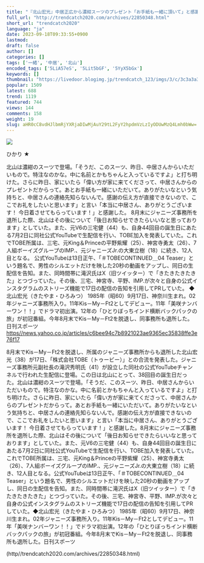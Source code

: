 ```yaml
---
title: "『北山宏光』中居正広から濃紺スーツのプレゼント「お手紙も一緒に頂いて」と感謝 "
full_url: "http://trendcatch2020.com/archives/22850348.html"
short_url: "trendcatch2020"
language: "ja"
date: 2023-09-18T09:33:55+0900
lastmod: 
draft: false
author: []
categories: []
tags: ['一緒', '中居', '北山']
encoded_tags: ['5LiA57eS', '5Lit5bGF', '5YyX5bGx']
keywords: []
thumbnail: "https://livedoor.blogimg.jp/trendcatch_123/imgs/3/c/3c3a3a3a.jpg"
popular: 1509
latest: 688
trend: 1119
featured: 744
views: 144
comments: 158
weight: 19
slug: aHR0cC8vdHJlbmRjYXRjaDIwMjAuY29tL2FyY2hpdmVzLzIyODUwMzQ4Lmh0bWw=
---
```


![](https://livedoor.blogimg.jp/trendcatch_123/imgs/3/c/3c3a3a3a.jpg)

<div><p>ひかり ★ </p> 北山は濃紺のスーツで登場。「そうだ、このスーツ、昨日、中居さんからいただいもので。特注なのかな。中に名前とかもちゃんと入っているですよ」と打ち明けた。さらに昨日、家にいたら「偉い方が家に来てくださって、中居さんからのプレゼントだからって。あとお手紙も一緒にいただいて。ありがたいなという気持ちと、中居さんの連絡先知らないんで。感謝の伝え方が直接できないので、ここでお礼をしたいと思います」と言い「本当に中居さん、ありがとうございます！ 今日着させてもらっています！」と感謝した。 8月末にジャニーズ事務所を退所した際、北山はその後について「後日お知らせできたらいいなと思っております」としていた。また、元V6の三宅健（44）も、自身44回目の誕生日にあたる7月2日に同社公式YouTubeで生配信を行い、TOBE加入を発表していた。これでTOBE所属は、三宅、元King＆Princeの平野紫耀（25）、神宮寺勇太（26）、7人組ボーイズグループのIMP.、元ジャニーズJr.の大東立樹（18）に続き、12人目となる。 公式YouTubeは13日正午、「＃TOBECONTINUED＿04 Teaser」という題名で、男性のシルエットだけを映した20秒の動画をアップし、同日の生配信を告知。また、同時間帯に滝沢氏はX（旧ツイッター）で「きたきたきたきた」とつづっていた。その後、三宅、神宮寺、平野、IMP.が次々と自身の公式インスタグラムのストリーズ機能で17日の配信の告知を引用してPRしていた。 ◆北山宏光（きたやま・ひろみつ） 1985年（昭60）9月17日、神奈川生まれ。02年ジャニーズ事務所入り。11年Kis－My－Ft2としてデビュー。11年「美咲ナンバーワン！！」でドラマ初出演。12年の「ひとりぼっちインド横断バックパックの旅」が初冠番組。今年8月末でKis－My－Ft2を脱退し、同事務所も退所した。 日刊スポーツ <a target='_blank' href='https//news.yahoo.co.jp/articles/c6bee94c7b8921023ae9365ec35838ffe3e76f17'>https//news.yahoo.co.jp/articles/c6bee94c7b8921023ae9365ec35838ffe3e76f17</a> <p>8月末でKis－My－Ft2を脱退し、所属のジャニーズ事務所からも退所した北山宏光（38）が17日、「株式会社TOBE（トゥービー）」との合流を発表した。ジャニーズ事務所元副社長の滝沢秀明氏（41）が設立した同社の公式YouTubeチャンネルで行われた生配信に登場。この日は北山にとって、38回目の誕生日だった。北山は濃紺のスーツで登場。「そうだ、このスーツ、昨日、中居さんからいただいもので。特注なのかな。中に名前とかもちゃんと入っているですよ」と打ち明けた。さらに昨日、家にいたら「偉い方が家に来てくださって、中居さんからのプレゼントだからって。あとお手紙も一緒にいただいて。ありがたいなという気持ちと、中居さんの連絡先知らないんで。感謝の伝え方が直接できないので、ここでお礼をしたいと思います」と言い「本当に中居さん、ありがとうございます！ 今日着させてもらっています！」と感謝した。8月末にジャニーズ事務所を退所した際、北山はその後について「後日お知らせできたらいいなと思っております」としていた。また、元V6の三宅健（44）も、自身44回目の誕生日にあたる7月2日に同社公式YouTubeで生配信を行い、TOBE加入を発表していた。これでTOBE所属は、三宅、元King＆Princeの平野紫耀（25）、神宮寺勇太（26）、7人組ボーイズグループのIMP.、元ジャニーズJr.の大東立樹（18）に続き、12人目となる。公式YouTubeは13日正午、「＃TOBECONTINUED＿04 Teaser」という題名で、男性のシルエットだけを映した20秒の動画をアップし、同日の生配信を告知。また、同時間帯に滝沢氏はX（旧ツイッター）で「きたきたきたきた」とつづっていた。その後、三宅、神宮寺、平野、IMP.が次々と自身の公式インスタグラムのストリーズ機能で17日の配信の告知を引用してPRしていた。◆北山宏光（きたやま・ひろみつ） 1985年（昭60）9月17日、神奈川生まれ。02年ジャニーズ事務所入り。11年Kis－My－Ft2としてデビュー。11年「美咲ナンバーワン！！」でドラマ初出演。12年の「ひとりぼっちインド横断バックパックの旅」が初冠番組。今年8月末でKis－My－Ft2を脱退し、同事務所も退所した。日刊スポーツ</p></div>

(http//trendcatch2020.com/archives/22850348.html)
